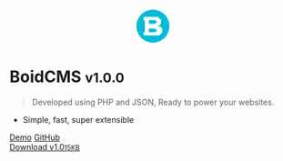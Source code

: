 <p align="center"><img alt="logo" width="60" height="60" src="/_media/logo.svg" /></p>

# BoidCMS <small>v1.0.0</small>

> Developed using PHP and JSON, Ready to power your websites.

- Simple, fast, super extensible

[Demo](demo)
[GitHub](https://github.com/BoidCMS/BoidCMS/)     
[Download v1.0<small>15KB</small>](#boidcms)
